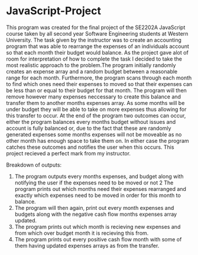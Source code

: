 # JavaScript-Project
This program was created for the final project of the SE2202A JavaScript course taken by all second year Software Engineering
students at Western University. The task given by the instructor was to create an accounting program that was able to rearrange 
the expenses of an individuals account so that each month their budget would balance. As the project gave alot of room for interpretation 
of how to complete the task I decided to take the most realistic approach to the problem.The program initially randomly creates 
an expense array and a random budget between a reasonable range for each month. Furthermore, the program scans through each 
month to find which ones need their expenses to moved so that their expenses can be less than or equal to their budget for 
that month. The program will then remove however many expenses neccessary to create this balance and transfer them to another
months expenses array. As some months will be under budget they will be able to take on more expenses thus allowing for this
transfer to occur. At the end of the program two outcomes can occur, either the program balances every months budget without
issues and account is fully balanced or, due to the fact that these are randomly generated expenses some months expenses will
not be moveable as no other month has enough space to take them on. In either case the program catches these outcomes and 
notifies the user when this occurs. This project recieved a perfect mark from my instructor.

Breakdown of outputs:

1. The program outputs every months expenses, and budget along with notifying the user if the expenses need to be moved or not
2 The program prints out which months need their expenses rearranged and exactly which expenses need to be moved in order for
this month to balance.
3. The program will then again, print out every month expenses and budgets along with the negative cash flow months expenses
array updated.
4. The program prints out which month is recieving new expenses and from which over budget month it is recieving this from.
5. The program prints out every positive cash flow month with some of them having updated expenses arrays as from the transfer.
